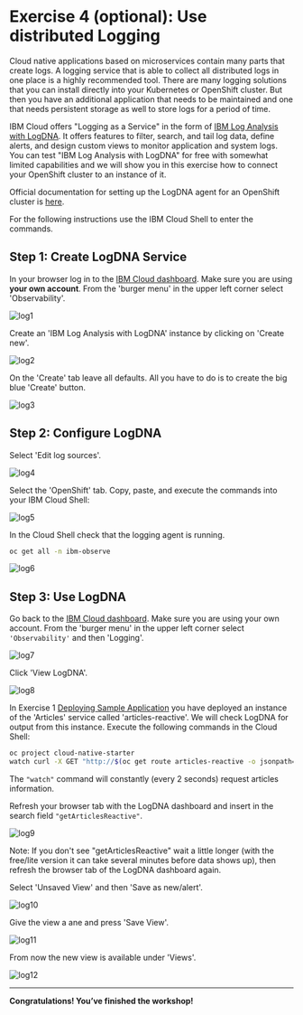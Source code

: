 # Exercise 4 (optional): Use distributed Logging

Cloud native applications based on microservices contain many parts that create logs. A logging service that is able to collect all distributed logs in one place is a highly recommended tool. There are many logging solutions that you can install directly into your Kubernetes or OpenShift cluster. But then you have an additional application that needs to be maintained and one that needs persistent storage as well to store logs for a period of time.

IBM Cloud offers "Logging as a Service" in the form of [IBM Log Analysis with LogDNA](https://cloud.ibm.com/docs/services/Log-Analysis-with-LogDNA?topic=LogDNA-getting-started#getting-started). It offers features to filter, search, and tail log data, define alerts, and design custom views to monitor application and system logs. You can test "IBM Log Analysis with LogDNA" for free with somewhat limited capabilities and we will show you in this exercise how to connect your OpenShift cluster to an instance of it.

Official documentation for setting up the LogDNA agent for an OpenShift cluster is [here](https://cloud.ibm.com/docs/services/Log-Analysis-with-LogDNA?topic=LogDNA-config_agent_os_cluster).

For the following instructions use the IBM Cloud Shell to enter the commands.

## Step 1: Create LogDNA Service

In your browser log in to the [IBM Cloud dashboard](https://cloud.ibm.com/). Make sure you are using **your own account**. From the 'burger menu' in the upper left corner select 'Observability'.

![log1](../../images/log1.png)

Create an 'IBM Log Analysis with LogDNA' instance by clicking on 'Create new'.

![log2](../../images/log2.png)

On the 'Create' tab leave all defaults. All you have to do is to create the big blue 'Create' button.

![log3](../../images/log3.png)

## Step 2: Configure LogDNA

Select 'Edit log sources'.

![log4](../../images/log4.png)

Select the 'OpenShift' tab. Copy, paste, and execute the commands into your IBM Cloud Shell:

![log5](../../images/log5.png)

In the Cloud Shell check that the logging agent is running.

```bash
oc get all -n ibm-observe
```

![log6](../../images/log6.png)

## Step 3: Use LogDNA

Go back to the [IBM Cloud dashboard](https://cloud.ibm.com/). Make sure you are using your own account. From the 'burger menu' in the upper left corner select `'Observability'` and then 'Logging'.

![log7](../../images/log7.png)

Click 'View LogDNA'.

![log8](../../images/log8.png)

In Exercise 1 [Deploying Sample Application](../exercise-05/README.md) you have deployed an instance of the 'Articles' service called 'articles-reactive'. We will check LogDNA for output from this instance. Execute the following commands in the Cloud Shell:

```bash
oc project cloud-native-starter
watch curl -X GET "http://$(oc get route articles-reactive -o jsonpath={.spec.host})/v2/articles?amount=10" -H "accept: application/json"
```

The `"watch"` command will constantly (every 2 seconds) request articles information.

Refresh your browser tab with the LogDNA dashboard and insert in the search field `"getArticlesReactive"`.

![log9](../../images/log9.png)

Note: If you don't see "getArticlesReactive" wait a little longer (with the free/lite version it can take several minutes before data shows up), then refresh the browser tab of the LogDNA dashboard again.

Select 'Unsaved View' and then 'Save as new/alert'.

![log10](../../images/log10.png)

Give the view a ane and press 'Save View'.

![log11](../../images/log11.png)

From now the new view is available under 'Views'.

![log12](../../images/log12.png)

---

__Congratulations! You’ve finished the workshop!__
